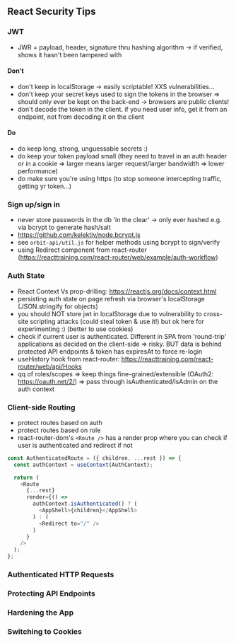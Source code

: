 ## React Security Tips

### JWT

- JWR = payload, header, signature thru hashing algorithm -> if verified, shows it hasn't been tampered with

#### Don't

- don't keep in localStorage -> easily scriptable! XXS vulnerabilities...
- don't keep your secret keys used to sign the tokens in the browser => should only ever be kept on the back-end -> browsers are public clients!
- don't decode the token in the client. if you need user info, get it from an endpoint, not from decoding it on the client

#### Do

- do keep long, strong, unguessable secrets :)
- do keep your token payload small (they need to travel in an auth header or in a cookie => larger means larger request/larger bandwidth => lower performance)
- do make sure you're using https (to stop someone intercepting traffic, getting yr token...)

### Sign up/sign in

- never store passwords in the db 'in the clear' -> only ever hashed e.g. via bcrypt to generate hash/salt
- https://github.com/kelektiv/node.bcrypt.js
- see `orbit-api/util.js` for helper methods using bcrypt to sign/verify
- using Redirect component from react-router (https://reacttraining.com/react-router/web/example/auth-workflow)

### Auth State

- React Context Vs prop-drilling: https://reactjs.org/docs/context.html
- persisting auth state on page refresh via browser's localStorage (JSON.stringify for objects)
- you should NOT store jwt in localStorage due to vulnerability to cross-site scripting attacks (could steal token & use it!) but ok here for experimenting :) (better to use cookies)
- check if current user is authenticated. Different in SPA from 'round-trip' applications as decided on the client-side => risky. BUT data is behind protected API endpoints & token has expiresAt to force re-login
- useHistory hook from react-router: https://reacttraining.com/react-router/web/api/Hooks
- qq of roles/scopes => keep things fine-grained/extensible (OAuth2: https://oauth.net/2/) => pass through isAuthenticated/isAdmin on the auth context

### Client-side Routing

- protect routes based on auth
- protect routes based on role
- react-router-dom's `<Route />` has a render prop where you can check if user is authenticated and redirect if not

```javascript
const AuthenticatedRoute = ({ children, ...rest }) => {
  const authContext = useContext(AuthContext);

  return (
    <Route
      {...rest}
      render={() =>
        authContext.isAuthenticated() ? (
          <AppShell>{children}</AppShell>
        ) : (
          <Redirect to="/" />
        )
      }
    />
  );
};
```

### Authenticated HTTP Requests

### Protecting API Endpoints

### Hardening the App

### Switching to Cookies
